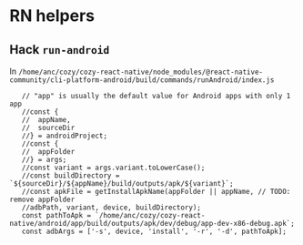 # RN helpers

## Hack `run-android`

In `/home/anc/cozy/cozy-react-native/node_modules/@react-native-community/cli-platform-android/build/commands/runAndroid/index.js`

 ```
    // "app" is usually the default value for Android apps with only 1 app
    //const {
    //  appName,
    //  sourceDir
    //} = androidProject;
    //const {
    //  appFolder
    //} = args;
    //const variant = args.variant.toLowerCase();
    //const buildDirectory = `${sourceDir}/${appName}/build/outputs/apk/${variant}`;
    //const apkFile = getInstallApkName(appFolder || appName, // TODO: remove appFolder
    //adbPath, variant, device, buildDirectory);
    const pathToApk = `/home/anc/cozy/cozy-react-native/android/app/build/outputs/apk/dev/debug/app-dev-x86-debug.apk`;
    const adbArgs = ['-s', device, 'install', '-r', '-d', pathToApk];
```
